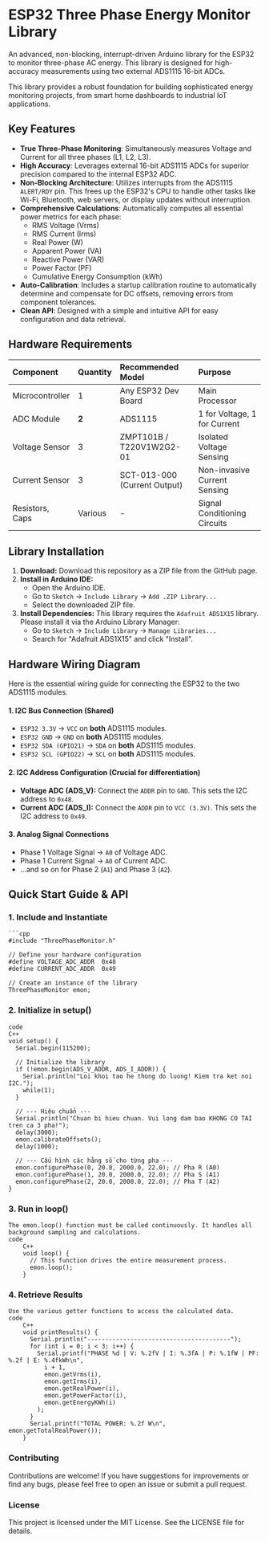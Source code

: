 # ESP32 Three Phase Energy Monitor Library

An advanced, non-blocking, interrupt-driven Arduino library for the ESP32 to monitor three-phase AC energy. This library is designed for high-accuracy measurements using two external ADS1115 16-bit ADCs.

This library provides a robust foundation for building sophisticated energy monitoring projects, from smart home dashboards to industrial IoT applications.

## Key Features

-   **True Three-Phase Monitoring**: Simultaneously measures Voltage and Current for all three phases (L1, L2, L3).
-   **High Accuracy**: Leverages external 16-bit ADS1115 ADCs for superior precision compared to the internal ESP32 ADC.
-   **Non-Blocking Architecture**: Utilizes interrupts from the ADS1115 `ALERT/RDY` pin. This frees up the ESP32's CPU to handle other tasks like Wi-Fi, Bluetooth, web servers, or display updates without interruption.
-   **Comprehensive Calculations**: Automatically computes all essential power metrics for each phase:
    -   RMS Voltage (Vrms)
    -   RMS Current (Irms)
    -   Real Power (W)
    -   Apparent Power (VA)
    -   Reactive Power (VAR)
    -   Power Factor (PF)
    -   Cumulative Energy Consumption (kWh)
-   **Auto-Calibration**: Includes a startup calibration routine to automatically determine and compensate for DC offsets, removing errors from component tolerances.
-   **Clean API**: Designed with a simple and intuitive API for easy configuration and data retrieval.

## Hardware Requirements

| Component | Quantity | Recommended Model | Purpose |
| :--- | :--- | :--- | :--- |
| Microcontroller | 1 | Any ESP32 Dev Board | Main Processor |
| ADC Module | **2** | ADS1115 | 1 for Voltage, 1 for Current |
| Voltage Sensor | 3 | ZMPT101B / T220V1W2G2-01 | Isolated Voltage Sensing |
| Current Sensor | 3 | SCT-013-000 (Current Output) | Non-invasive Current Sensing |
| Resistors, Caps | Various | - | Signal Conditioning Circuits|

## Library Installation

1.  **Download:** Download this repository as a ZIP file from the GitHub page.
2.  **Install in Arduino IDE:**
    -   Open the Arduino IDE.
    -   Go to `Sketch` -> `Include Library` -> `Add .ZIP Library...`
    -   Select the downloaded ZIP file.
3.  **Install Dependencies:** This library requires the `Adafruit ADS1X15` library. Please install it via the Arduino Library Manager:
    -   Go to `Sketch` -> `Include Library` -> `Manage Libraries...`
    -   Search for "Adafruit ADS1X15" and click "Install".

## Hardware Wiring Diagram

Here is the essential wiring guide for connecting the ESP32 to the two ADS1115 modules.

#### 1. I2C Bus Connection (Shared)
*   `ESP32 3.3V` -> `VCC` on **both** ADS1115 modules.
*   `ESP32 GND`  -> `GND` on **both** ADS1115 modules.
*   `ESP32 SDA (GPIO21)` -> `SDA` on **both** ADS1115 modules.
*   `ESP32 SCL (GPIO22)` -> `SCL` on **both** ADS1115 modules.

#### 2. I2C Address Configuration (Crucial for differentiation)
*   **Voltage ADC (ADS_V):** Connect the `ADDR` pin to `GND`. This sets the I2C address to `0x48`.
*   **Current ADC (ADS_I):** Connect the `ADDR` pin to `VCC (3.3V)`. This sets the I2C address to `0x49`.

#### 3. Analog Signal Connections
*   Phase 1 Voltage Signal -> `A0` of Voltage ADC.
*   Phase 1 Current Signal -> `A0` of Current ADC.
*   ...and so on for Phase 2 (`A1`) and Phase 3 (`A2`).

## Quick Start Guide & API

### 1. Include and Instantiate
    ```cpp
    #include "ThreePhaseMonitor.h"
    
    // Define your hardware configuration
    #define VOLTAGE_ADC_ADDR  0x48
    #define CURRENT_ADC_ADDR  0x49
    
    // Create an instance of the library
    ThreePhaseMonitor emon;
### 2. Initialize in setup()
    code
    C++
    void setup() {
      Serial.begin(115200);
      
      // Initialize the library
      if (!emon.begin(ADS_V_ADDR, ADS_I_ADDR)) {
        Serial.println("Loi khoi tao he thong do luong! Kiem tra ket noi I2C.");
        while(1);
      }
    
      // --- Hiệu chuẩn ---
      Serial.println("Chuan bi hieu chuan. Vui long dam bao KHONG CO TAI tren ca 3 pha!");
      delay(3000); 
      emon.calibrateOffsets();
      delay(1000);
    
      // --- Cấu hình các hằng số cho từng pha ---
      emon.configurePhase(0, 20.0, 2000.0, 22.0); // Pha R (A0)
      emon.configurePhase(1, 20.0, 2000.0, 22.0); // Pha S (A1)
      emon.configurePhase(2, 20.0, 2000.0, 22.0); // Pha T (A2)
    }
### 3. Run in loop()
    The emon.loop() function must be called continuously. It handles all background sampling and calculations.
    code
        C++
        void loop() {
          // This function drives the entire measurement process.
          emon.loop();
        }
### 4. Retrieve Results
    Use the various getter functions to access the calculated data.
    code
        C++
        void printResults() {
          Serial.println("----------------------------------------");
          for (int i = 0; i < 3; i++) {
            Serial.printf("PHASE %d | V: %.2fV | I: %.3fA | P: %.1fW | PF: %.2f | E: %.4fkWh\n",
              i + 1,
              emon.getVrms(i),
              emon.getIrms(i),
              emon.getRealPower(i),
              emon.getPowerFactor(i),
              emon.getEnergyKWh(i)
            );
          }
          Serial.printf("TOTAL POWER: %.2f W\n", emon.getTotalRealPower());
        }
### Contributing
Contributions are welcome! If you have suggestions for improvements or find any bugs, please feel free to open an issue or submit a pull request.
### License
This project is licensed under the MIT License. See the LICENSE file for details.
